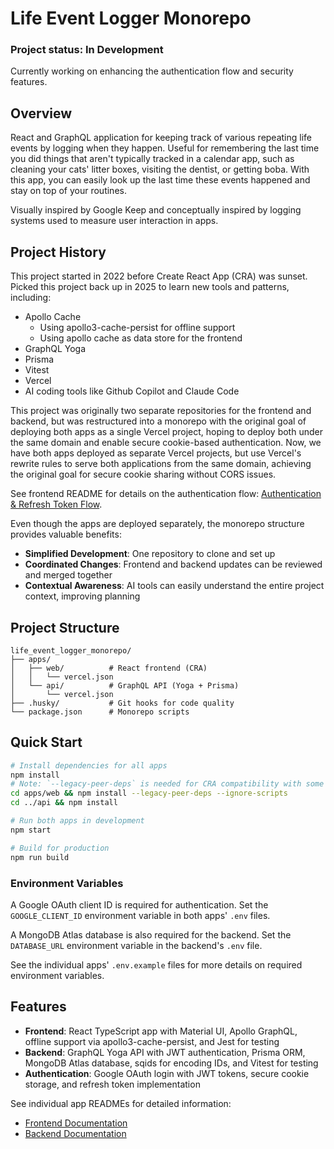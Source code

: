 # Life Event Logger Monorepo

### Project status: In Development

Currently working on enhancing the authentication flow and security features.

## Overview

React and GraphQL application for keeping track of various repeating life events by logging when they happen. Useful for
remembering the last time you did things that aren't typically tracked in a calendar app, such as cleaning your cats'
litter boxes, visiting the dentist, or getting boba. With this app, you can easily look up the last time these events
happened and stay on top of your routines.

Visually inspired by Google Keep and conceptually inspired by logging systems used to measure user interaction in apps.

## Project History

This project started in 2022 before Create React App (CRA) was sunset. Picked this project back up in 2025 to learn new
tools and patterns, including:
- Apollo Cache
    - Using apollo3-cache-persist for offline support
    - Using apollo cache as data store for the frontend
- GraphQL Yoga
- Prisma
- Vitest
- Vercel
- AI coding tools like Github Copilot and Claude Code

This project was originally two separate repositories for the frontend and backend, but was restructured into a monorepo
with the original goal of deploying both apps as a single Vercel project, hoping to deploy both under the same domain
and enable secure cookie-based authentication. Now, we have both apps deployed as separate Vercel projects, but use
Vercel's rewrite rules to serve both applications from the same domain, achieving the original goal for secure cookie
sharing without CORS issues.

See frontend README for details on the authentication flow: [Authentication & Refresh Token Flow](./apps/web/README.md#authentication--refresh-token-flow).

Even though the apps are deployed separately, the monorepo structure provides valuable benefits:

- **Simplified Development**: One repository to clone and set up
- **Coordinated Changes**: Frontend and backend updates can be reviewed and merged together
- **Contextual Awareness**: AI tools can easily understand the entire project context, improving planning

## Project Structure

```
life_event_logger_monorepo/
├── apps/
│   ├── web/          # React frontend (CRA)
│   │   └── vercel.json
│   └── api/          # GraphQL API (Yoga + Prisma)
│       └── vercel.json
├── .husky/           # Git hooks for code quality
└── package.json      # Monorepo scripts
```

## Quick Start

```bash
# Install dependencies for all apps
npm install
# Note: `--legacy-peer-deps` is needed for CRA compatibility with some packages
cd apps/web && npm install --legacy-peer-deps --ignore-scripts
cd ../api && npm install

# Run both apps in development
npm start

# Build for production
npm run build
```

### Environment Variables

A Google OAuth client ID is required for authentication. Set the `GOOGLE_CLIENT_ID` environment variable in both apps'
`.env` files.

A MongoDB Atlas database is also required for the backend. Set the `DATABASE_URL` environment variable in the backend's
`.env` file.

See the individual apps' `.env.example` files for more details on required environment variables.

## Features

- **Frontend**: React TypeScript app with Material UI, Apollo GraphQL, offline support via apollo3-cache-persist, and Jest for testing
- **Backend**: GraphQL Yoga API with JWT authentication, Prisma ORM, MongoDB Atlas database, sqids for encoding IDs, and Vitest for testing
- **Authentication**: Google OAuth login with JWT tokens, secure cookie storage, and refresh token implementation

See individual app READMEs for detailed information:
- [Frontend Documentation](./apps/web/README.md)
- [Backend Documentation](./apps/api/README.md)
